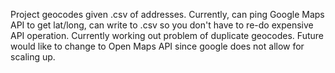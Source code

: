 Project geocodes given  .csv of addresses. Currently, can ping Google Maps API to get lat/long, can write to .csv so you don't have to re-do expensive API operation. Currently working out problem of duplicate geocodes. Future would like to change to Open Maps API since google does not allow for scaling up. 
